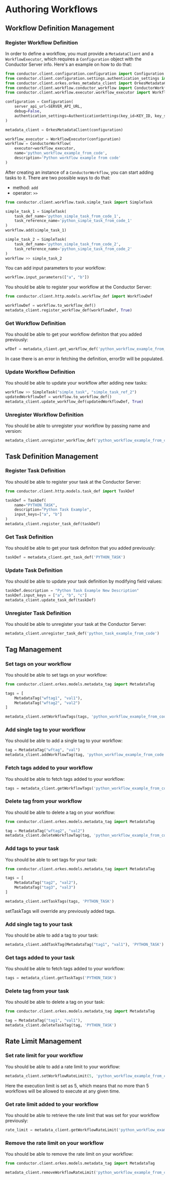 # Authoring Workflows

## Workflow Definition Management

### Register Workflow Definition

In order to define a workflow, you must provide a `MetadataClient` and a `WorkflowExecutor`, which requires a `Configuration` object with the Conductor Server info. Here's an example on how to do that:

```python
from conductor.client.configuration.configuration import Configuration
from conductor.client.configuration.settings.authentication_settings import AuthenticationSettings
from conductor.client.orkes.orkes_metadata_client import OrkesMetadataClie
from conductor.client.workflow.conductor_workflow import ConductorWorkflow
from conductor.client.workflow.executor.workflow_executor import WorkflowExecutor

configuration = Configuration(
    server_api_url=SERVER_API_URL,
    debug=False,
    authentication_settings=AuthenticationSettings(key_id=KEY_ID, key_secret=KEY_SECRET)
)

metadata_client = OrkesMetadataClient(configuration)

workflow_executor = WorkflowExecutor(configuration)
workflow = ConductorWorkflow(
    executor=workflow_executor,
    name='python_workflow_example_from_code',
    description='Python workflow example from code'
)
```

After creating an instance of a `ConductorWorkflow`, you can start adding tasks to it. There are two possible ways to do that:
* method: `add`
* operator: `>>`

```python
from conductor.client.workflow.task.simple_task import SimpleTask

simple_task_1 = SimpleTask(
    task_def_name='python_simple_task_from_code_1',
    task_reference_name='python_simple_task_from_code_1'
)
workflow.add(simple_task_1)

simple_task_2 = SimpleTask(
    task_def_name='python_simple_task_from_code_2',
    task_reference_name='python_simple_task_from_code_2'
)
workflow >> simple_task_2
```
You can add input parameters to your workflow:

```python
workflow.input_parameters(["a", "b"])
```

You should be able to register your workflow at the Conductor Server:

```python
from conductor.client.http.models.workflow_def import WorkflowDef

workflowDef = workflow.to_workflow_def()
metadata_client.register_workflow_def(workflowDef, True)
```

### Get Workflow Definition

You should be able to get your workflow definiton that you added previously:

```python
wfDef = metadata_client.get_workflow_def('python_workflow_example_from_code')
```

In case there is an error in fetching the definition, errorStr will be populated.

### Update Workflow Definition

You should be able to update your workflow after adding new tasks:

```python
workflow >> SimpleTask("simple_task", "simple_task_ref_2")
updatedWorkflowDef = workflow.to_workflow_def()
metadata_client.update_workflow_def(updatedWorkflowDef, True)
```

### Unregister Workflow Definition

You should be able to unregister your workflow by passing name and version:

```python
metadata_client.unregister_workflow_def('python_workflow_example_from_code', 1)
```

## Task Definition Management

### Register Task Definition

You should be able to register your task at the Conductor Server:

```python
from conductor.client.http.models.task_def import TaskDef

taskDef = TaskDef(
    name="PYTHON_TASK",
    description="Python Task Example",
    input_keys=["a", "b"]
)
metadata_client.register_task_def(taskDef)
```

### Get Task Definition

You should be able to get your task definiton that you added previously:

```python
taskDef = metadata_client.get_task_def('PYTHON_TASK')
```

### Update Task Definition

You should be able to update your task definition by modifying field values:

```python
taskDef.description = "Python Task Example New Description"
taskDef.input_keys = ["a", "b", "c"]
metadata_client.update_task_def(taskDef)
```

### Unregister Task Definition

You should be able to unregister your task at the Conductor Server:

```python
metadata_client.unregister_task_def('python_task_example_from_code')
```

## Tag Management

### Set tags on your workflow

You should be able to set tags on your workflow:

```python
from conductor.client.orkes.models.metadata_tag import MetadataTag

tags = [
    MetadataTag("wftag1", "val1"),
    MetadataTag("wftag2", "val2")
]

metadata_client.setWorkflowTags(tags, 'python_workflow_example_from_code')
```

### Add single tag to your workflow

You should be able to add a single tag to your workflow:

```python
tag = MetadataTag("wftag", "val")
metadata_client.addWorkflowTag(tag, 'python_workflow_example_from_code')
```

### Fetch tags added to your workflow

You should be able to fetch tags added to your workflow:

```python
tags = metadata_client.getWorkflowTags('python_workflow_example_from_code')
```

### Delete tag from your workflow

You should be able to delete a tag on your workflow:

```python
from conductor.client.orkes.models.metadata_tag import MetadataTag

tag = MetadataTag("wftag2", "val2")
metadata_client.deleteWorkflowTag(tag, 'python_workflow_example_from_code')
```

### Add tags to your task

You should be able to set tags for your task:

```python
from conductor.client.orkes.models.metadata_tag import MetadataTag

tags = [
    MetadataTag("tag2", "val2"),
    MetadataTag("tag3", "val3")
]

metadata_client.setTaskTags(tags, 'PYTHON_TASK')
```
setTaskTags will override any previously added tags.

### Add single tag to your task

You should be able to add a tag to your task:

```python
metadata_client.addTaskTag(MetadataTag("tag1", "val1"), 'PYTHON_TASK')
```

### Get tags added to your task

You should be able to fetch tags added to your workflow:

```python
tags = metadata_client.getTaskTags('PYTHON_TASK')
```

### Delete tag from your task

You should be able to delete a tag on your task:

```python
from conductor.client.orkes.models.metadata_tag import MetadataTag

tag = MetadataTag("tag1", "val1"),
metadata_client.deleteTaskTag(tag, 'PYTHON_TASK')
```

## Rate Limit Management

### Set rate limit for your workflow

You should be able to add a rate limit to your workflow:

```python
metadata_client.setWorkflowRateLimit(5, 'python_workflow_example_from_code')
```

Here the execution limit is set as 5, which means that no more than 5 workflows will be allowed to execute at any given time.

### Get rate limit added to your workflow

You should be able to retrieve the rate limit that was set for your workflow previously:

```python
rate_limit = metadata_client.getWorkflowRateLimit('python_workflow_example_from_code')
```

### Remove the rate limit on your workflow

You should be able to remove the rate limit on your workflow:

```python
from conductor.client.orkes.models.metadata_tag import MetadataTag

metadata_client.removeWorkflowRateLimit('python_workflow_example_from_code')
